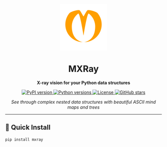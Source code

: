 <!-- START COPY -->
<p align="center">
  <img src="images/logo.svg" alt="MXRay Logo" width="150">
</p>

<h1 align="center">MXRay</h1>
<p align="center">
  <strong>X-ray vision for your Python data structures</strong>
</p>

<p align="center">
  <a href="https://pypi.org/project/mxray/">
    <img src="https://img.shields.io/pypi/v/mxray.svg" alt="PyPI version">
  </a>
  <a href="https://pypi.org/project/mxray/">
    <img src="https://img.shields.io/pypi/pyversions/mxray.svg" alt="Python versions">
  </a>
  <a href="https://github.com/GxDrogers/mxray/blob/main/LICENSE">
    <img src="https://img.shields.io/badge/License-MIT-yellow.svg" alt="License">
  </a>
  <a href="https://github.com/GxDrogers/mxray/stargazers">
    <img src="https://img.shields.io/github/stars/GxDrogers/mxray.svg" alt="GitHub stars">
  </a>
</p>

<p align="center">
  <i>See through complex nested data structures with beautiful ASCII mind maps and trees</i>
</p>

---

## 🚀 Quick Install

```bash
pip install mxray





